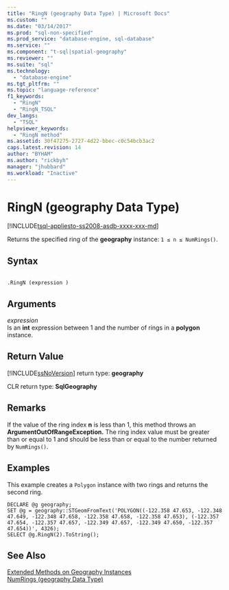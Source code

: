 ```yaml
---
title: "RingN (geography Data Type) | Microsoft Docs"
ms.custom: ""
ms.date: "03/14/2017"
ms.prod: "sql-non-specified"
ms.prod_service: "database-engine, sql-database"
ms.service: ""
ms.component: "t-sql|spatial-geography"
ms.reviewer: ""
ms.suite: "sql"
ms.technology: 
  - "database-engine"
ms.tgt_pltfrm: ""
ms.topic: "language-reference"
f1_keywords: 
  - "RingN"
  - "RingN_TSQL"
dev_langs: 
  - "TSQL"
helpviewer_keywords: 
  - "RingN method"
ms.assetid: 30f47275-2727-4d22-bbec-c0c54bcb3ac2
caps.latest.revision: 14
author: "BYHAM"
ms.author: "rickbyh"
manager: "jhubbard"
ms.workload: "Inactive"
---
```

# RingN (geography Data Type)
[!INCLUDE[tsql-appliesto-ss2008-asdb-xxxx-xxx-md](../../includes/tsql-appliesto-ss2008-asdb-xxxx-xxx-md.md)]

  Returns the specified ring of the **geography** instance: `1 ≤ n ≤ NumRings()`.  
  
## Syntax  
  
```  
  
.RingN (expression )  
```  
  
## Arguments  
 *expression*  
 Is an **int** expression between 1 and the number of rings in a **polygon** instance.  
  
## Return Value  
 [!INCLUDE[ssNoVersion](../../includes/ssnoversion-md.md)] return type: **geography**  
  
 CLR return type: **SqlGeography**  
  
## Remarks  
 If the value of the ring index **n** is less than 1, this method throws an **ArgumentOutOfRangeException.** The ring index value must be greater than or equal to 1 and should be less than or equal to the number returned by `NumRings()`.  
  
## Examples  
 This example creates a `Polygon` instance with two rings and returns the second ring.  
  
```  
DECLARE @g geography;  
SET @g = geography::STGeomFromText('POLYGON((-122.358 47.653, -122.348 47.649, -122.348 47.658, -122.358 47.658, -122.358 47.653), (-122.357 47.654, -122.357 47.657, -122.349 47.657, -122.349 47.650, -122.357 47.654))', 4326);  
SELECT @g.RingN(2).ToString();  
```  
  
## See Also  
 [Extended Methods on Geography Instances](../../t-sql/spatial-geography/extended-methods-on-geography-instances.md)   
 [NumRings &#40;geography Data Type&#41;](../../t-sql/spatial-geography/numrings-geography-data-type.md)  
  
  
